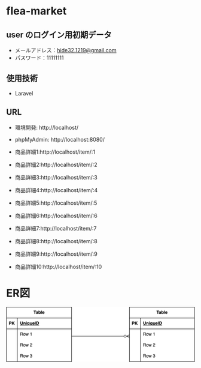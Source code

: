 # flea-market

## user のログイン用初期データ
- メールアドレス：hide32.1219@gmail.com
- パスワード：11111111

## 使用技術
- Laravel

## URL
- 環境開発: http://localhost/
- phpMyAdmin: http://localhost:8080/

- 商品詳細1:http://localhost/item/:1
- 商品詳細2:http://localhost/item/:2
- 商品詳細3:http://localhost/item/:3
- 商品詳細4:http://localhost/item/:4
- 商品詳細5:http://localhost/item/:5
- 商品詳細6:http://localhost/item/:6
- 商品詳細7:http://localhost/item/:7
- 商品詳細8:http://localhost/item/:8
- 商品詳細9:http://localhost/item/:9
- 商品詳細10:http://localhost/item/:10


# ER図

![ER図](./images/er.png)
